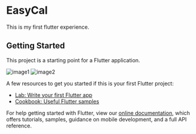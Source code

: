 # EasyCal

This is my first flutter experience.

## Getting Started

This project is a starting point for a Flutter application.

![image1](https://user-images.githubusercontent.com/56608616/139842929-0801c201-74e1-4e1e-931a-21d5479b41bd.jpeg)
![image2](https://user-images.githubusercontent.com/56608616/139842937-01ac84db-1808-4c34-b40c-e302299fa087.jpeg)


A few resources to get you started if this is your first Flutter project:

- [Lab: Write your first Flutter app](https://flutter.dev/docs/get-started/codelab)
- [Cookbook: Useful Flutter samples](https://flutter.dev/docs/cookbook)

For help getting started with Flutter, view our
[online documentation](https://flutter.dev/docs), which offers tutorials,
samples, guidance on mobile development, and a full API reference.
